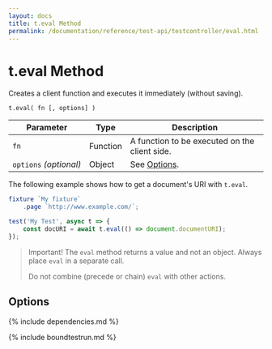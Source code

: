 ```yaml
---
layout: docs
title: t.eval Method
permalink: /documentation/reference/test-api/testcontroller/eval.html
---
```

# t.eval Method

Creates a client function and executes it immediately (without saving).

```text
t.eval( fn [, options] )
```

Parameter              | Type     | Description
---------------------- | -------- | --------------------------------------------------------------------------
`fn`                   | Function | A function to be executed on the client side.
`options`&#160;*(optional)* | Object   | See [Options](#options).

The following example shows how to get a document's URI with `t.eval`.

```js
fixture `My fixture`
    .page `http://www.example.com/`;

test('My Test', async t => {
    const docURI = await t.eval(() => document.documentURI);
});
```

> Important! The `eval` method returns a value and not an object. Always place `eval` in a separate call.
>
> Do not combine (precede or chain) `eval` with other actions.

## Options

{% include dependencies.md %}

{% include boundtestrun.md %}
